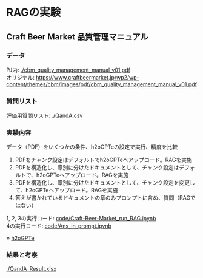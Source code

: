 # RAGの実験
## Craft Beer Market 品質管理マニュアル

### データ
PJ内: [./cbm_quality_management_manual_v01.pdf](./cbm_quality_management_manual_v01.pdf)  
オリジナル: https://www.craftbeermarket.jp/wp2/wp-content/themes/cbm/images/pdf/cbm_quality_management_manual_v01.pdf

### 質問リスト
評価用質問リスト: [./QandA.csv](./QandA.csv)

### 実験内容
データ（PDF）をいくつかの条件、h2oGPTeの設定で実行、精度を比較
1) PDFをチャンク設定はデフォルトでh2oGPTeへアップロード。RAGを実施
2) PDFを構造化し、章別に分けたドキュメントとして、チャンク設定はデフォルトで、h2oGPTeへアップロード。RAGを実施
3) PDFを構造化し、章別に分けたドキュメントとして、チャンク設定を変更して、h2oGPTeへアップロード。RAGを実施
4) 答えが書かれているドキュメントの章のみプロンプトに含め、質問（RAGではない）

1, 2, 3の実行コード: [code/Craft-Beer-Market_run_RAG.ipynb](code/Craft-Beer-Market_run_RAG.ipynb)  
4の実行コード: [code/Ans_in_prompt.ipynb](code/Ans_in_prompt.ipynb)

※ [h2oGPTe](https://docs.h2o.ai/enterprise-h2ogpte/)


### 結果と考察
[./QandA_Result.xlsx](./QandA_Result.xlsx)
